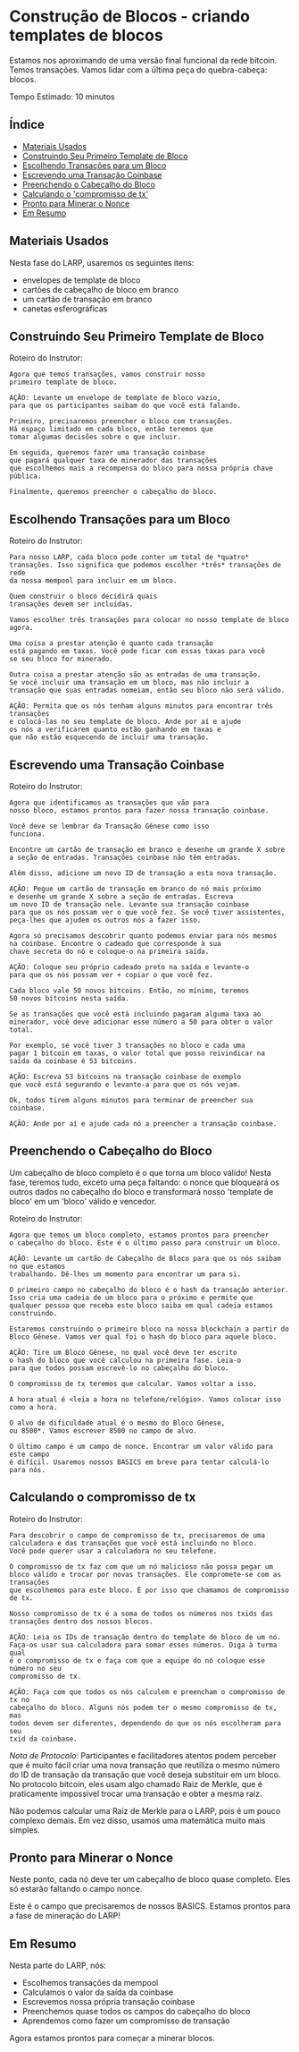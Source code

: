 # Construção de Blocos - criando templates de blocos

Estamos nos aproximando de uma versão final funcional da rede bitcoin. Temos transações. Vamos lidar com a última peça do quebra-cabeça: blocos.

Tempo Estimado: 10 minutos

## Índice

  * [Materiais Usados](#materiais-usados)
  * [Construindo Seu Primeiro Template de Bloco](#construindo-seu-primeiro-template-de-bloco)
  * [Escolhendo Transações para um Bloco](#escolhendo-transações-para-um-bloco)
  * [Escrevendo uma Transação Coinbase](#escrevendo-uma-transação-coinbase)
  * [Preenchendo o Cabeçalho do Bloco](#preenchendo-o-cabeçalho-do-bloco)
  * [Calculando o 'compromisso de tx'](#calculando-o-compromisso-de-tx)
  * [Pronto para Minerar o Nonce](#pronto-para-minerar-o-nonce)
  * [Em Resumo](#em-resumo)

## Materiais Usados

Nesta fase do LARP, usaremos os seguintes itens:

  - envelopes de template de bloco
  - cartões de cabeçalho de bloco em branco
  - um cartão de transação em branco
  - canetas esferográficas

## Construindo Seu Primeiro Template de Bloco

Roteiro do Instrutor:

  ```
  Agora que temos transações, vamos construir nosso
  primeiro template de bloco.

  AÇÃO: Levante um envelope de template de bloco vazio,
  para que os participantes saibam do que você está falando.

  Primeiro, precisaremos preencher o bloco com transações.
  Há espaço limitado em cada bloco, então teremos que
  tomar algumas decisões sobre o que incluir.

  Em seguida, queremos fazer uma transação coinbase
  que pagará qualquer taxa de minerador das transações
  que escolhemos mais a recompensa do bloco para nossa própria chave pública.

  Finalmente, queremos preencher o cabeçalho do bloco.
  ```

## Escolhendo Transações para um Bloco

Roteiro do Instrutor:

  ```
  Para nosso LARP, cada bloco pode conter um total de *quatro*
  transações. Isso significa que podemos escolher *três* transações de rede
  da nossa mempool para incluir em um bloco.

  Quem construir o bloco decidirá quais
  transações devem ser incluídas.

  Vamos escolher três transações para colocar no nosso template de bloco agora.

  Uma coisa a prestar atenção é quanto cada transação
  está pagando em taxas. Você pode ficar com essas taxas para você
  se seu bloco for minerado.

  Outra coisa a prestar atenção são as entradas de uma transação.
  Se você incluir uma transação em um bloco, mas não incluir a
  transação que suas entradas nomeiam, então seu bloco não será válido.

  AÇÃO: Permita que os nós tenham alguns minutos para encontrar três transações
  e colocá-las no seu template de bloco. Ande por aí e ajude
  os nós a verificarem quanto estão ganhando em taxas e
  que não estão esquecendo de incluir uma transação.
  ```

## Escrevendo uma Transação Coinbase

Roteiro do Instrutor:

  ```
  Agora que identificamos as transações que vão para
  nosso bloco, estamos prontos para fazer nossa transação coinbase.

  Você deve se lembrar da Transação Gênese como isso
  funciona.

  Encontre um cartão de transação em branco e desenhe um grande X sobre
  a seção de entradas. Transações coinbase não têm entradas.

  Além disso, adicione um novo ID de transação a esta nova transação.

  AÇÃO: Pegue um cartão de transação em branco do nó mais próximo
  e desenhe um grande X sobre a seção de entradas. Escreva
  um novo ID de transação nele. Levante sua transação coinbase
  para que os nós possam ver o que você fez. Se você tiver assistentes,
  peça-lhes que ajudem os outros nós a fazer isso.

  Agora só precisamos descobrir quanto podemos enviar para nós mesmos
  na coinbase. Encontre o cadeado que corresponde à sua
  chave secreta do nó e coloque-o na primeira saída.

  AÇÃO: Coloque seu próprio cadeado preto na saída e levante-o
  para que os nós possam ver + copiar o que você fez.

  Cada bloco vale 50 novos bitcoins. Então, no mínimo, teremos
  50 novos bitcoins nesta saída.

  Se as transações que você está incluindo pagaram alguma taxa ao
  minerador, você deve adicionar esse número a 50 para obter o valor total.

  Por exemplo, se você tiver 3 transações no bloco e cada uma
  pagar 1 bitcoin em taxas, o valor total que posso reivindicar na
  saída da coinbase é 53 bitcoins.

  AÇÃO: Escreva 53 bitcoins na transação coinbase de exemplo
  que você está segurando e levante-a para que os nós vejam.

  Ok, todos tirem alguns minutos para terminar de preencher sua coinbase.

  AÇÃO: Ande por aí e ajude cada nó a preencher a transação coinbase.
  ```

## Preenchendo o Cabeçalho do Bloco

Um cabeçalho de bloco completo é o que torna um bloco válido! Nesta fase, teremos tudo, exceto uma peça faltando: o nonce que bloqueará os outros dados no cabeçalho do bloco e transformará nosso 'template de bloco' em um 'bloco' válido e vencedor.

Roteiro do Instrutor:

  ```
  Agora que temos um bloco completo, estamos prontos para preencher
  o cabeçalho do bloco. Este é o último passo para construir um bloco.

  AÇÃO: Levante um cartão de Cabeçalho de Bloco para que os nós saibam no que estamos
  trabalhando. Dê-lhes um momento para encontrar um para si.

  O primeiro campo no cabeçalho do bloco é o hash da transação anterior.
  Isso cria uma cadeia de um bloco para o próximo e permite que
  qualquer pessoa que receba este bloco saiba em qual cadeia estamos construindo.

  Estaremos construindo o primeiro bloco na nossa blockchain a partir do
  Bloco Gênese. Vamos ver qual foi o hash do bloco para aquele bloco.

  AÇÃO: Tire um Bloco Gênese, no qual você deve ter escrito
  o hash do bloco que você calculou na primeira fase. Leia-o
  para que todos possam escrevê-lo no cabeçalho do bloco.

  O compromisso de tx teremos que calcular. Vamos voltar a isso.

  A hora atual é <leia a hora no telefone/relógio>. Vamos colocar isso
  como a hora.

  O alvo de dificuldade atual é o mesmo do Bloco Gênese,
  ou 8500*. Vamos escrever 8500 no campo de alvo.

  O último campo é um campo de nonce. Encontrar um valor válido para este campo
  é difícil. Usaremos nossos BASICS em breve para tentar calculá-lo
  para nós.
  ```

## Calculando o compromisso de tx

Roteiro do Instrutor:

  ```
  Para descobrir o campo de compromisso de tx, precisaremos de uma
  calculadora e das transações que você está incluindo no bloco.
  Você pode querer usar a calculadora no seu telefone.

  O compromisso de tx faz com que um nó malicioso não possa pegar um
  bloco válido e trocar por novas transações. Ele compromete-se com as transações
  que escolhemos para este bloco. É por isso que chamamos de compromisso de tx.

  Nosso compromisso de tx é a soma de todos os números nos txids das
  transações dentro dos nossos blocos.

  AÇÃO: Leia os IDs de transação dentro do template de bloco de um nó.
  Faça-os usar sua calculadora para somar esses números. Diga à turma qual
  é o compromisso de tx e faça com que a equipe do nó coloque esse número no seu
  compromisso de tx.

  AÇÃO: Faça com que todos os nós calculem e preencham o compromisso de tx no
  cabeçalho do bloco. Alguns nós podem ter o mesmo compromisso de tx, mas
  todos devem ser diferentes, dependendo do que os nós escolheram para seu
  txid da coinbase.
  ```

_Nota de Protocolo_: Participantes e facilitadores atentos podem perceber que é muito fácil criar uma nova transação que reutiliza o mesmo número do ID de transação da transação que você deseja substituir em um bloco. No protocolo bitcoin, eles usam algo chamado Raiz de Merkle, que é praticamente impossível trocar uma transação e obter a mesma raiz.

Não podemos calcular uma Raiz de Merkle para o LARP, pois é um pouco complexo demais. Em vez disso, usamos uma matemática muito mais simples.

## Pronto para Minerar o Nonce

Neste ponto, cada nó deve ter um cabeçalho de bloco quase completo. Eles só estarão faltando o campo nonce.

Este é o campo que precisaremos de nossos BASICS. Estamos prontos para a fase de mineração do LARP!

## Em Resumo

Nesta parte do LARP, nós:

- Escolhemos transações da mempool
- Calculamos o valor da saída da coinbase
- Escrevemos nossa própria transação coinbase
- Preenchemos quase todos os campos do cabeçalho do bloco
- Aprendemos como fazer um compromisso de transação

Agora estamos prontos para começar a minerar blocos.
